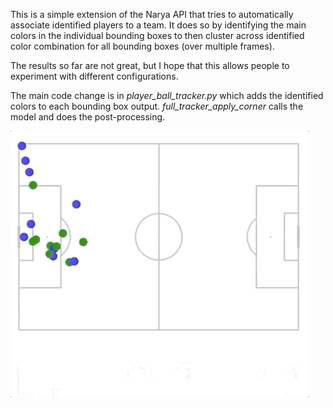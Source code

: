 This is a simple extension of the Narya API that tries to automatically associate identified players to a team. It does so by identifying the main colors in the individual bounding boxes to then cluster across identified color combination for all bounding boxes (over multiple frames).

The results so far are not great, but I hope that this allows people to experiment with different configurations.

The main code change is in *player_ball_tracker.py* which adds the identified colors to each bounding box output.
*full_tracker_apply_corner* calls the model and does the post-processing.

![Filter By Topic](output.gif)
